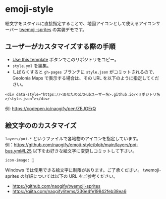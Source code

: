 # emoji-style

絵文字をスタイルに直接指定することで、地図アイコンとして使えるアイコンサーバー [twemoji-sprites](https://github.com/naogify/twemoji-sprites) の実装デモです。

## ユーザーがカスタマイズする際の手順

* [Use this template](https://github.com/naogify/emoji-style/generate) ボタンでこのリポジトリをコピー。
* `style.yml` を編集。
* しばらくすると `gh-pages` ブランチに `style.json` がコミットされるので、Geolonia Maps で表示する場合は、その URL を以下のように指定してください。

```
<div data-style="https://<あなたのGitHubユーザー名>.github.io/<リポジトリ名>/style.json"></div>
```

例: https://codepen.io/naogify/pen/ZEJOErQ


## 絵文字ののカスタマイズ

`layers/poi-*` というファイルで各地物のアイコンを指定しています。  
例：https://github.com/naogify/emoji-style/blob/main/layers/poi-bus.yml#L25 以下をお好きな絵文字に変更しコミットして下さい。

```
icon-image: 🚌
```

Windows では使用できる絵文字に制限があります。ご了承ください。
twemoji-sprites の詳細については以下の URL をご参考ください。

- https://github.com/naogify/twemoji-sprites
- https://qiita.com/naogify/items/336e4fe19842feb38ea6
